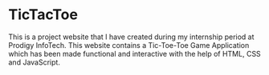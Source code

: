 # TicTacToe
This is a project website that I have created during my internship period at Prodigy InfoTech. This website contains a Tic-Toe-Toe Game Application which has been made functional and interactive with the help of HTML, CSS and JavaScript.
